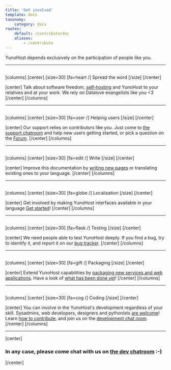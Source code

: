 ```yaml
---
title: 'Get involved'
template: docs
taxonomy:
    category: docs
routes:
    default: /contributordoc
    aliases:
        - /contribute
---
```


<p class="lead">
YunoHost depends exclusively on the participation of people like you.
</p>

<hr style="margin-bottom: 30px;">

[columns]
[center]
[size=30]
[fa=heart /] Spread the word
[/size]
[/center]

[center]
Talk about software freedom, [self-hosting](/selfhosting) and YunoHost to your relatives and at your work. We rely on Datalove evangelists like you <3
[/center]
[/columns]

<hr style="margin-bottom: 30px;">

[columns]
[center]
[size=30]
[fa=user /] Helping users
[/size]
[/center]

[center]
Our support relies on contributors like you. Just come to [the support chatroom](/help) and help new users getting started, or pick a question on the <a href="https://forum.yunohost.org/" target="_blank">Forum</a>.
[/center]
[/columns]

<hr style="margin-bottom: 30px;">

[columns]
[center]
[size=30]
[fa=edit /] Write
[/size]
[/center]

[center]
Improve this documentation by [writing new pages](/write_documentation) or translating existing ones to your language.
[/center]
[/columns]

<hr style="margin-bottom: 30px;">

[columns]
[center]
[size=30]
[fa=globe /] Localization
[/size]
[/center]

[center]
Get involved by making YunoHost interfaces available in your language
<a href="https://translate.yunohost.org/" target="_blank">Get started</a>!
[/center]
[/columns]

<hr style="margin-bottom: 30px;">

[columns]
[center]
[size=30]
[fa=flask /] Testing
[/size]
[/center]

[center]
We need people able to test YunoHost deeply. If you find a bug, try to identify it, and report it on our <a href="https://github.com/YunoHost/issues/issues" target="_blank">bug tracker</a>.
[/center]
[/columns]

<hr style="margin-bottom: 30px;">

[columns]
[center]
[size=30]
[fa=gift /] Packaging
[/size]
[/center]

[center]
Extend YunoHost capabilities by [packaging new services and web applications](/packaging_apps).
Have a look of [what has been done yet](/apps)!
[/center]
[/columns]

<hr style="margin-bottom: 30px;">

[columns]
[center]
[size=30]
[fa=cog /] Coding
[/size]
[/center]

[center]
You can involve in the YunoHost's development regardless of your skill.
Sysadmins, web developers, designers and pythonists <a href="https://github.com/YunoHost" target="_blank">are welcome</a>!
Learn [how to contribute](/dev), and join us on the [development chat room](xmpp:dev@conference.yunohost.org?join).
[/center]
[/columns]


---

[center]
### In any case, please come chat with us on [the dev chatroom](/chat_rooms) :-)
[/center]

